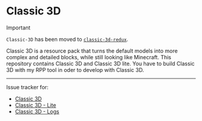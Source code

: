 # Classic 3D

> [!IMPORTANT]
> `Classic-3D` has been moved to [`classic-3d-redux`](https://github.thepinkhacker.com/classic-3d-redux).

Classic 3D is a resource pack that turns the default models into more complex and detailed blocks, while still looking like Minecraft. This repository contains Classic 3D and Classic 3D lite. You have to build Classic 3D with my RPP tool in oder to develop with Classic 3D.

---

Issue tracker for:
- [Classic 3D](https://www.curseforge.com/minecraft/texture-packs/classic-3d)
- [Classic 3D - Lite](https://www.curseforge.com/minecraft/texture-packs/classic-3d-lite)
- [Classic 3D - Logs](https://www.curseforge.com/minecraft/texture-packs/classic-3d-logs)
